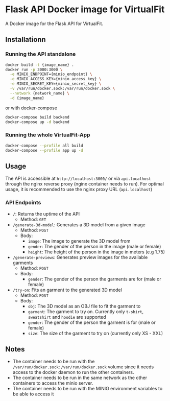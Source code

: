 # Flask API Docker image for VirtualFit

A Docker image for the Flask API for VirtualFit.

## Installationn

### Running the API standalone

```bash
docker build -t {image_name} .
docker run -p 3000:3000 \
  -e MINIO_ENDPOINT={minio_endpoint} \
  -e MINIO_ACCESS_KEY={minio_access_key} \
  -e MINIO_SECRET_KEY={minio_secret_key} \
  -v /var/run/docker.sock:/var/run/docker.sock \
  --network {network_name} \
  -d {image_name}
```

or with docker-compose

```bash
docker-compose build backend
docker-compose up -d backend
```

### Running the whole VirtualFit-App

```bash
docker-compose --profile all build
docker-compose --profile app up -d
```

## Usage

The API is accessible at `http://localhost:3000/` or via `api.localhost` through the nginx reverse proxy (nginx container needs to run). For optimal usage, it is recommended to use the nginx proxy URL (`api.localhost`)

### API Endpoints

- `/`: Returns the uptime of the API
  - Method: `GET`
- `/generate-3d-model`: Generates a 3D model from a given image
  - Method: `POST`
  - Body:
    - `image`: The image to generate the 3D model from
    - `gender`: The gender of the person in the image (male or female)
    - `height`: The height of the person in the image in meters (e.g 1.75)
- `/generate-previews`: Generates preview images for the available garments
  - Method: `POST`
  - Body:
    - `gender`: The gender of the person the garments are for (male or female)
- `/try-on`: Fits an garment to the generated 3D model
  - Method: `POST`
  - Body:
    - `obj`: The 3D model as an OBJ file to fit the garment to
    - `garment`: The garment to try on. Currently only `t-shirt`, `sweatshirt` and `hoodie` are supported
    - `gender`: The gender of the person the garment is for (male or female)
    - `size`: The size of the garment to try on (currently only XS - XXL)

## Notes

- The container needs to be run with the `/var/run/docker.sock:/var/run/docker.sock` volume since it needs access to the docker daemon to run the other containers.
- The container needs to be run in the same network as the other containers to access the minio server.
- The container needs to be run with the MINIO environment variables to be able to access it
